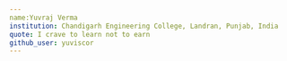 ```yaml
---
name:Yuvraj Verma 
institution: Chandigarh Engineering College, Landran, Punjab, India 
quote: I crave to learn not to earn
github_user: yuviscor
---
```

